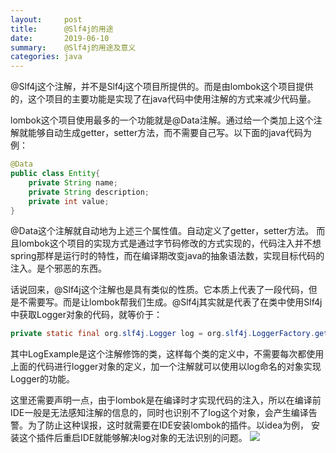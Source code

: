 ```yaml
---
layout:     post
title:      @Slf4j的用途
date:       2019-06-10
summary:    @Slf4j的用途及意义
categories: java
---
```


@Slf4j这个注解，并不是Slf4j这个项目所提供的。而是由lombok这个项目提供的，这个项目的主要功能是实现了在java代码中使用注解的方式来减少代码量。

lombok这个项目使用最多的一个功能就是@Data注解。通过给一个类加上这个注解就能够自动生成getter，setter方法，而不需要自己写。以下面的java代码为例：
```java
@Data
public class Entity{
	private String name;
	private String description;
	private int value;
}
```
@Data这个注解就自动地为上述三个属性值。自动定义了getter，setter方法。
而且lombok这个项目的实现方式是通过字节码修改的方式实现的，代码注入并不想spring那样是运行时的特性，而在编译期改变java的抽象语法数，实现目标代码的注入。是个邪恶的东西。

话说回来，@Slf4j这个注解也是具有类似的性质。它本质上代表了一段代码，但是不需要写。而是让lombok帮我们生成。@Slf4j其实就是代表了在类中使用Slf4j中获取Logger对象的代码，就等价于：
```java
private static final org.slf4j.Logger log = org.slf4j.LoggerFactory.getLogger(LogExample.class);
```
其中LogExample是这个注解修饰的类，这样每个类的定义中，不需要每次都使用上面的代码进行logger对象的定义，加一个注解就可以使用以log命名的对象实现Logger的功能。

这里还需要声明一点，由于lombok是在编译时才实现代码的注入，所以在编译前IDE一般是无法感知注解的信息的，同时也识别不了log这个对象，会产生编译告警。为了防止这种误报，这时就需要在IDE安装lombok的插件。以idea为例， 安装这个插件后重启IDE就能够解决log对象的无法识别的问题。
![](../images/2019-06-10/lombok_plug.png)



